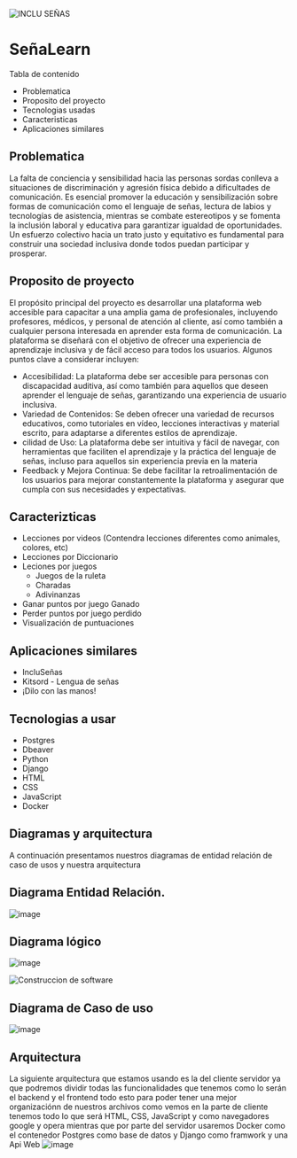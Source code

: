 ![INCLU SEÑAS](https://github.com/eluqm/CS2024-1Grupo03/assets/113551408/f0df12e7-30f7-426b-8b41-4f31ca54d16b)

# SeñaLearn

Tabla de contenido 
- Problematica
- Proposito del proyecto
- Tecnologias usadas
- Caracteristicas
- Aplicaciones similares
## Problematica
La falta de conciencia y sensibilidad hacia las personas sordas conlleva a situaciones de discriminación y agresión física debido a dificultades de comunicación. Es esencial promover la educación y sensibilización sobre formas de comunicación como el lenguaje de señas, lectura de labios y tecnologías de asistencia, mientras se combate estereotipos y se fomenta la inclusión laboral y educativa para garantizar igualdad de oportunidades. Un esfuerzo colectivo hacia un trato justo y equitativo es fundamental para construir una sociedad inclusiva donde todos puedan participar y prosperar.

## Proposito de proyecto

El propósito principal del proyecto es desarrollar una plataforma web accesible para capacitar a una amplia gama de profesionales, incluyendo profesores, médicos, y personal de atención al cliente, así como también a cualquier persona interesada en aprender esta forma de comunicación. La plataforma se diseñará con el objetivo de ofrecer una experiencia de aprendizaje inclusiva y de fácil acceso para todos los usuarios. Algunos puntos clave a considerar incluyen:

-  Accesibilidad: La plataforma debe ser accesible para personas con discapacidad auditiva, así como también para aquellos que deseen aprender el lenguaje de señas, garantizando una experiencia de usuario inclusiva.
-   Variedad de Contenidos: Se deben ofrecer una variedad de recursos educativos, como tutoriales en vídeo, lecciones interactivas y material escrito, para adaptarse a diferentes estilos de aprendizaje.
-  cilidad de Uso: La plataforma debe ser intuitiva y fácil de navegar, con herramientas que faciliten el aprendizaje y la práctica del lenguaje de señas, incluso para aquellos sin experiencia previa en la materia
-  Feedback y Mejora Continua: Se debe facilitar la retroalimentación de los usuarios para mejorar constantemente la plataforma y asegurar que cumpla con sus necesidades y expectativas.

## Caracterizticas
- Lecciones por videos (Contendra lecciones diferentes como animales, colores, etc)
- Lecciones por Diccionario
- Leciones por juegos
   - Juegos de la ruleta
   - Charadas
   - Adivinanzas
- Ganar puntos por juego Ganado
- Perder puntos por juego perdido
- Visualización de puntuaciones
## Aplicaciones similares
- IncluSeñas
- Kitsord - Lengua de señas
- ¡Dilo con las manos!
## Tecnologias a usar
- Postgres
- Dbeaver
- Python
- Django
- HTML
- CSS
- JavaScript
- Docker
## Diagramas y arquitectura
A continuación presentamos nuestros diagramas de entidad relación de caso de usos y nuestra arquitectura
## Diagrama Entidad Relación.
![image](https://github.com/eluqm/CS2024-1Grupo03/assets/106353782/4e876fc6-d4ed-4fcc-86bc-eab9100f2941)
## Diagrama lógico
![image](https://github.com/eluqm/CS2024-1Grupo03/assets/106353782/220c0cb0-72e8-4444-8f34-710cf8e8c385)

![Construccion de software](https://github.com/eluqm/CS2024-1Grupo03/assets/106353782/aaa58715-1042-4288-99c0-1559add9a9fd)

## Diagrama de Caso de uso
![image](https://github.com/eluqm/CS2024-1Grupo03/assets/113551408/ff879262-ef15-4cdb-818b-ba34ec04c33d)

## Arquitectura
La siguiente arquitectura que estamos usando es la del cliente servidor ya que podremos dividir todas las funcionalidades que tenemos como lo serán el backend y el frontend todo esto para poder tener una mejor organizaciónn de nuestros archivos como vemos en la parte de cliente tenemos todo lo que será HTML, CSS, JavaScript y como navegadores google y opera mientras que por parte del servidor usaremos Docker como el contenedor Postgres como base de datos y Django como framwork y una Api Web
![image](https://github.com/eluqm/CS2024-1Grupo03/assets/113551408/526538b9-97aa-4060-bdf9-98442d9a56f5)
